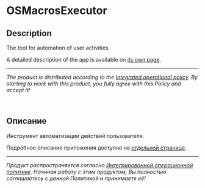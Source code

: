 # OSMacrosExecutor

## Description

The tool for automation of user activities.

A detailed description of the app is available on [its own page](https://adslbarxatov.github.io/OSMacrosExecutor).

---

*The product is distributed according to the [Integrated operational policy](https://adslbarxatov.github.io/IOP).
By starting to work with this product, you fully agree with this Policy and accept it!*

&nbsp;



## Описание

Инструмент автоматизации действий пользователя.

Подробное описание приложения доступно на [отдельной странице](https://adslbarxatov.github.io/OSMacrosExecutor/ru).

---

*Продукт распространяется согласно [Интегрированной операционной политике](https://adslbarxatov.github.io/IOP/ru).
Начиная работу с этим продуктом, Вы полностью соглашаетесь с данной Политикой и принимаете её!*
